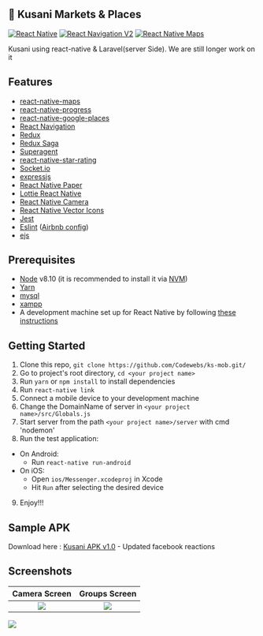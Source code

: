 
## 🚀 Kusani Markets & Places

[![React Native](https://img.shields.io/badge/React%20Native-v0.55-blue.svg)](https://facebook.github.io/react-native/)
[![React Navigation V2](https://img.shields.io/badge/React%20Navigation-v2..0.1-blue.svg)](https://reactnavigation.org/)
[![React Native Maps ](https://img.shields.io/badge/React%20Native%20Maps-blue.svg)](https://github.com/react-community/react-native-maps)

Kusani using react-native & Laravel(server Side). We are still longer work on it

## Features
* [react-native-maps](https://github.com/react-community/react-native-maps)
* [react-native-progress](https://github.com/oblador/react-native-progress)
* [react-native-google-places](https://github.com/tolu360/react-native-google-places)
* [React Navigation](https://reactnavigation.org/)
* [Redux](https://redux.js.org/)
* [Redux Saga](https://redux-saga.js.org/)
* [Superagent](https://www.npmjs.com/package/superagent)
* [react-native-star-rating](https://www.npmjs.com/package/superagent)
* [Socket.io](https://www.npmjs.com/package/socket.io)
* [expressjs](https://www.npmjs.com/package/express)
* [React Native Paper](https://callstack.github.io/react-native-paper/)
* [Lottie React Native](https://github.com/react-community/lottie-react-native/)
* [React Native Camera](https://github.com/react-native-community/react-native-camera)
* [React Native Vector Icons](https://github.com/oblador/react-native-vector-icons)
* [Jest](https://facebook.github.io/jest/)
* [Eslint](http://eslint.org/) ([Airbnb config](https://github.com/airbnb/javascript/tree/master/packages/eslint-config-airbnb))
* [ejs](https://www.npmjs.com/package/ejs)
## Prerequisites

* [Node](https://nodejs.org) v8.10 (it is recommended to install it via [NVM](https://github.com/creationix/nvm))
* [Yarn](https://yarnpkg.com)
* [mysql](https://www.npmjs.com/package/mysql)
* [xampp](https://www.apachefriends.org/fr/index.html)
* A development machine set up for React Native by following [these instructions](https://facebook.github.io/react-native/docs/getting-started.html)

## Getting Started

1. Clone this repo, `git clone https://github.com/Codewebs/ks-mob.git/ `
2. Go to project's root directory, `cd <your project name>`
3. Run `yarn` or `npm install` to install dependencies
4. Run `react-native link`
5. Connect a mobile device to your development machine
6. Change the DomainName of server in `<your project name>/src/Globals.js`
7. Start server from the path `<your project name>/server` with cmd 'nodemon'
8. Run the test application:
  * On Android:
    * Run `react-native run-android`
  * On iOS:
    * Open `ios/Messenger.xcodeproj` in Xcode
    * Hit `Run` after selecting the desired device

9. Enjoy!!!

## Sample APK
Download here : [Kusani APK v1.0](http://kusani.org) - Updated facebook reactions

## Screenshots

Camera Screen             |  Groups Screen
:-------------------------:|:-------------------------:
![](https://user-images.githubusercontent.com/15869386/42648341-3cd95c26-8624-11e8-9976-6117736922ed.png)  |  ![](https://user-images.githubusercontent.com/15869386/42648337-39681032-8624-11e8-8fec-a33750d67215.png)

![](https://user-images.githubusercontent.com/15869386/43475979-fd16b340-9514-11e8-9388-7b073af4578c.gif)



